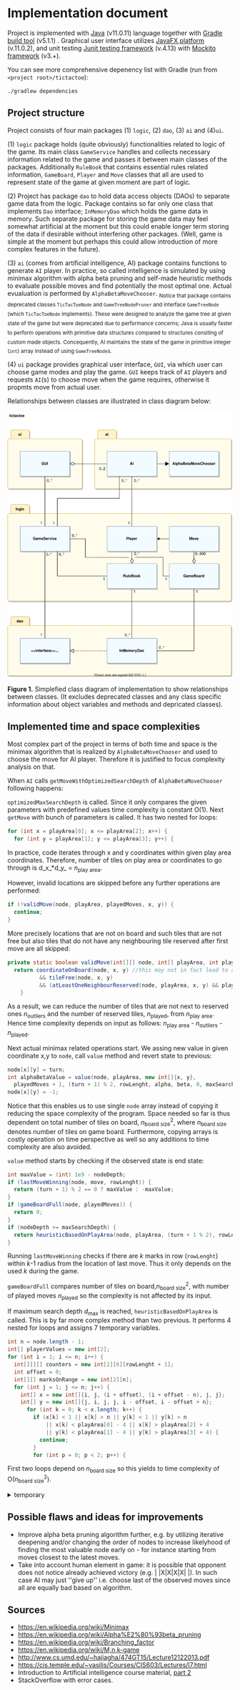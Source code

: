 # Implementation document

Project is implemented with [Java](https://dev.java/) (v11.0.11) language together with [Gradle build tool](https://gradle.org/) (v5.1.1) . Graphical user interface utilizes [JavaFX platform](https://openjfx.io/) (v.11.0.2), and unit testing [Junit testing framework](https://junit.org/junit4/) (v.4.13) with [Mockito framework](https://site.mockito.org/) (v3.+).

You can see more comprehensive depenency list with Gradle (run from `<project root>/tictactoe`):
```
./gradlew dependencies
```

## Project structure
Project consists of four main packages (1) `logic`, (2) `dao`, (3) `ai` and  (4)`ui`.

(1) `logic` package holds (quite obviously) functionalities related to logic of the game. Its main class `GameService` handles and collects necessary information related to the game and passes it between main classes of the packages. Additionally `RuleBook` that contains essential rules related information, `GameBoard`, `Player` and `Move` classes that all are used to represent state of the game at given moment are part of logic.

(2) Project has package `dao` to hold data access objects (DAOs) to separate game data from the logic. Package contains so far only one class that implements `Dao` interface; `InMemoryDao` which holds the game data in memory. Such separate package for storing the game data may feel somewhat artificial at the moment but this could enable longer term storing of the data if desirable without interfering other packages. (Well, game is simple at the moment but perhaps this could allow introduction of more complex features in the future).

(3) `ai` (comes from artificial intelligence, AI) package contains functions to generate `AI` player. In practice, so called intelligence is simulated by using minimax algorithm with alpha beta pruning and self-made heuristic methods to evaluate possible moves and find potentially the most optimal one. Actual evualuation is performed by `AlphaBetaMoveChooser`. 
<sub>Notice that package contains deprecated classes `TicTacToeNode` and `GameTreeNodePruner` and interface `GameTreeNode` (which `TicTacToeNode` implements). These were designed to analyze the game tree at given state of the game but were deprecated due to performance concerns; Java is usually faster to perform operations with primitive data structures compared to structures consiting of custom made objects. Concequently, AI maintains the state of the game in primitive integer (`int`) array instead of using `GameTreeNode`s.</sub>


(4) `ui` package provides graphical user interface, `GUI`, via which user can choose game modes and play the game. `GUI` keeps track of `AI` players and requests `AI`(s) to choose move when the game requires, otherwise it propmts move from actual user.  

Relationships between classes are illustrated in class diagram below:

![Class diagram](./images/class_diagram.svg)

**Figure 1.** Simplefied class diagram of implementation to show relationships between classes. (It excludes deprecated classes and any class specific information about object variables and methods and depricated classes).

## Implemented time and space complexities

Most complex part of the project in terms of both time and space is the minimax algorithm that is realized by `AlphaBetaMoveChooser` and used to choose the move for AI player. Therefore it is justified to focus complexity analysis on that.

When `AI` calls `getMoveWithOptimizedSearchDepth` of `AlphaBetaMoveChooser` following happens:

`optimizedMaxSearchDepth` is called. Since it only compares the given parameters with predefined values time complexity is constant O(1).
Next `getMove` with bunch of parameters is called. It has two nested for loops:
```java
for (int x = playArea[0]; x <= playArea[2]; x++) {
  for (int y = playArea[1]; y <= playArea[3]; y++) {
```
In practice, code iterates through x and y coordinates within given play area coordinates. Therefore, number of tiles on play area or coordinates to go through is
d_x_\*d_y_ = _n_<sub>play area</sub>. 

However, invalid locations are skipped before any further operations are performed:
```java
if (!validMove(node, playArea, playedMoves, x, y)) {
  continue;
}
```
More precisely locations that are not on board and such tiles that are not free but also tiles that do not have any neighbouring tile reserved after first move are all skipped:
```java
private static boolean validMove(int[][] node, int[] playArea, int playedMoves, int x, int y) {
  return coordinateOnBoard(node, x, y) //this may not in fact lead to any skips in fact as playArea should be already within the range
          && tileFree(node, x, y)
          && (atLeastOneNeighbourReserved(node, playArea, x, y) && playedMoves > 0);
    }
```
As a result, we can reduce the number of tiles that are not next to reserved ones _n_<sub>outliers</sub> and the  number of reserved tiles, _n_<sub>played</sub>, from _n_<sub>play area</sub>. Hence time complexity depends on input as follows: _n_<sub>play area</sub> - _n_<sub>outliers</sub> - _n_<sub>played</sub>.

Next actual minimax related operations start. We assing new value in given coordinate x,y to `node`, call `value` method and revert state to previous:
```java
node[x][y] = turn;
int alphaBetaValue = value(node, playArea, new int[]{x, y},
  playedMoves + 1, (turn + 1) % 2, rowLenght, alpha, beta, 0, maxSearchDepth);
node[x][y] = -1;
```
Notice that this enables us to use single `node` array instead of copying it reducing the space complexity of the program. Space needed so far is thus dependent on total number of tiles on board, _n_<sub>board size</sub><sup>2</sup>, where _n_<sub>board size</sub> denotes number of tiles on game board. Furthermore, copying arrays is costly operation on time perspective as well so any additions to time complexity are also avoided.

`value` method starts by checking if the observed state is end state:
```java
int maxValue = (int) 1e9 - nodeDepth;
if (lastMoveWinning(node, move, rowLenght)) {
  return (turn + 1) % 2 == 0 ? maxValue : -maxValue;
}
if (gameBoardFull(node, playedMoves)) {
  return 0;
}
if (nodeDepth >= maxSearchDepth) {
  return heuristicBasedOnPlayArea(node, playArea, (turn + 1 % 2), rowLenght);
}
```
Running `lastMoveWinning` checks if there are _k_ marks in row (`rowLenght`) within _k_-1 radius from the location of last move. Thus it only depends on the used _k_ during the game.

`gameBoardFull` compares number of tiles on board,_n_<sub>board size</sub><sup>2</sup>, with number of played moves _n_<sub>played</sub> so the complexity is not affected by its input.

If maximum search depth _d_<sub>max</sub> is reached, `heuristicBasedOnPlayArea` is called. This is by far more complex method than two previous.
It performs 4 nested for loops and assigns 7 temporary variables.
```java
int n = node.length - 1;
int[] playerValues = new int[2];
for (int i = 1; i <= n; i++) {
  int[][][] counters = new int[2][6][rowLenght + 1];
  int offset = 0;
  int[][] marksOnRange = new int[2][n];
  for (int j = 1; j <= n; j++) {
    int[] x = new int[]{i, j, (i + offset), (i + offset - n), j, j};
    int[] y = new int[]{j, i, j, j, i - offset, i - offset + n};
      for (int k = 0; k < x.length; k++) {
        if (x[k] < 1 || x[k] > n || y[k] < 1 || y[k] > n
            || x[k] < playArea[0] - 4 || x[k] > playArea[2] + 4
            || y[k] < playArea[1] - 4 || y[k] > playArea[3] + 4) {
          continue;
        }
        for (int p = 0; p < 2; p++) {
```
First two loops depend on _n_<sub>board size</sub> so this yields to time complexity of O(_n_<sub>board size</sub><sup>2</sup>).

<details>
  <summary> temporary</summary>
Following parameters affect the complexities:
- `int[] playArea`: area within which all marks are located on game board. In early game this is usually much smaller than actual game board limiting the number of free tiles (i.e. observed child nodes).
- `int numberOfPlayedMoves`: Number of played moves, used to count the number of free tiles on play area (i.e. number of child nodes)
- `int maximumSearchDepth`: Maximum search depth, if the depth of observed node is equal to this, no more searches from this node are done. Depth is determined by number of free tiles on play area, n 4: n < 9; 3: 9 <= n < 37, 2: 37 <= n < 77, 1: 77 <= n)
- `int rowLenght`: Number of marks needed to form a winning row (in this case 5.

For each possible move within playArea:
  Check that there is mark next to it wihtin radius of 1 tile. If not, skip.
  Calculate its value based on childs within depth of maximumSearchDepth.

Most exhaustive calculation taking place while algorithm is executed is heuristic value calculation. It analyses given play area in all 4 possible direction: horizontal, vertical and diagonals using moving windows with each lenght equal to marks needed to form winning row (5). There are n rows and n columns to go through and 2n-1 digonals per direction (bottom left to up right / and up left to bottom right \ ).
In total, there are n+n+2*(2*n-1) slices of game board to analyze'(this including now the short diagonals with lenght of 1-4 in which window is out of bounds). Moving window is implemented so that it visits each tile four times coming from all available directions once. (Notice that it could be improved a bit to avoid diagonals where maximum lenght is between 1-4). 

As a result, 4\*n\*m (n: width of play area, m: height) tile visits are made heuristic calculation. Given that there are n\*m-p (p: played moves), and max search depth d_max is set, up to
approximately 4\*n\*m\*(n\*m-p)^(d_max+1) visits are made during each turn in case any pruning does not take place (and exluding possible changes to play area and number of available moves). So for instance n=10, m=10, p=20 and d_max = 2 yields up to 3.2768e+13 visits. It is possible that some moves result to win so the number is likely smaller if p >= 8. Winning move in turn is checked around the latest move within range of 4 tiles from the one move was placed on. Again check is performed for all 4 directions resulting in 9\*4=36 tile visits in total per check. 
</details>

## Possible flaws and ideas for improvements
- Improve alpha beta pruning algorithm further, e.g. by utilizing iterative deepening and/or changing the order of nodes to increase likelyhood of finding the most valuable node early on - for instance starting from moves closest to the latest moves.
- Take into account human element in game: it is possible that opponent does not notice already achieved victory (e.g. | |X|X|X|X| |). In such case AI may just ''give up'' i.e. choose last of the observed moves since all are equally bad based on algorithm.

## Sources
- https://en.wikipedia.org/wiki/Minimax
- https://en.wikipedia.org/wiki/Alpha%E2%80%93beta_pruning
- https://en.wikipedia.org/wiki/Branching_factor
- https://en.wikipedia.org/wiki/M,n,k-game
- http://www.cs.umd.edu/~hajiagha/474GT15/Lecture12122013.pdf
- https://cis.temple.edu/~vasilis/Courses/CIS603/Lectures/l7.html
- Introduction to Artificial intelligence course material, [part 2](https://materiaalit.github.io/intro-to-ai/part2/)
- StackOverflow with error cases.
